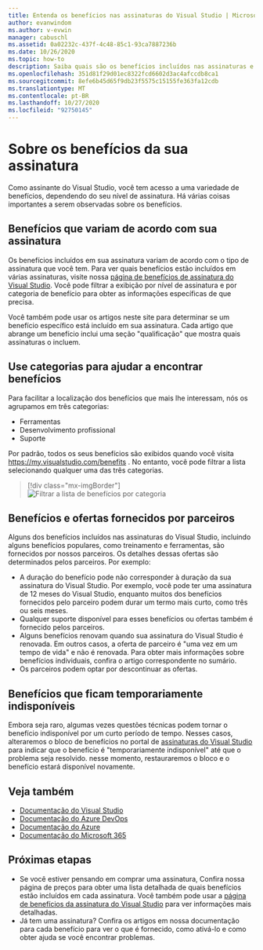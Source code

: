 ```yaml
---
title: Entenda os benefícios nas assinaturas do Visual Studio | Microsoft Docs
author: evanwindom
ms.author: v-evwin
manager: cabuschl
ms.assetid: 0a02232c-437f-4c48-85c1-93ca7887236b
ms.date: 10/26/2020
ms.topic: how-to
description: Saiba quais são os benefícios incluídos nas assinaturas e como ativá-los.
ms.openlocfilehash: 351d81f29d01ec8322fcd6602d3ac4afccdb8ca1
ms.sourcegitcommit: 8efe6b45d65f9db23f5575c15155fe363fa12cdb
ms.translationtype: MT
ms.contentlocale: pt-BR
ms.lasthandoff: 10/27/2020
ms.locfileid: "92750145"
---
```

# <a name="about-your-subscription-benefits"></a>Sobre os benefícios da sua assinatura
Como assinante do Visual Studio, você tem acesso a uma variedade de benefícios, dependendo do seu nível de assinatura. Há várias coisas importantes a serem observadas sobre os benefícios.

## <a name="benefits-that-vary-based-on-your-subscription"></a>Benefícios que variam de acordo com sua assinatura 
Os benefícios incluídos em sua assinatura variam de acordo com o tipo de assinatura que você tem. Para ver quais benefícios estão incluídos em várias assinaturas, visite nossa [página de benefícios de assinatura do Visual Studio](https://visualstudio.microsoft.com/vs/benefits/). Você pode filtrar a exibição por nível de assinatura e por categoria de benefício para obter as informações específicas de que precisa. 

Você também pode usar os artigos neste site para determinar se um benefício específico está incluído em sua assinatura. Cada artigo que abrange um benefício inclui uma seção "qualificação" que mostra quais assinaturas o incluem.

## <a name="use-categories-to-help-find-benefits"></a>Use categorias para ajudar a encontrar benefícios
Para facilitar a localização dos benefícios que mais lhe interessam, nós os agrupamos em três categorias: 
- Ferramentas
- Desenvolvimento profissional
- Suporte

Por padrão, todos os seus benefícios são exibidos quando você visita <https://my.visualstudio.com/benefits> . No entanto, você pode filtrar a lista selecionando qualquer uma das três categorias.

   > [!div class="mx-imgBorder"]
   > ![Filtrar a lista de benefícios por categoria](_img/about-benefits/categories.png "Escolha uma categoria para filtrar a lista de benefícios disponíveis.")

## <a name="benefits-and-offers-provided-by-partners"></a>Benefícios e ofertas fornecidos por parceiros
Alguns dos benefícios incluídos nas assinaturas do Visual Studio, incluindo alguns benefícios populares, como treinamento e ferramentas, são fornecidos por nossos parceiros. Os detalhes dessas ofertas são determinados pelos parceiros. Por exemplo:
- A duração do benefício pode não corresponder à duração da sua assinatura do Visual Studio. Por exemplo, você pode ter uma assinatura de 12 meses do Visual Studio, enquanto muitos dos benefícios fornecidos pelo parceiro podem durar um termo mais curto, como três ou seis meses.
- Qualquer suporte disponível para esses benefícios ou ofertas também é fornecido pelos parceiros.
- Alguns benefícios renovam quando sua assinatura do Visual Studio é renovada. Em outros casos, a oferta de parceiro é "uma vez em um tempo de vida" e não é renovada. Para obter mais informações sobre benefícios individuais, confira o artigo correspondente no sumário.
- Os parceiros podem optar por descontinuar as ofertas. 

## <a name="benefits-that-become-temporarily-unavailable"></a>Benefícios que ficam temporariamente indisponíveis
Embora seja raro, algumas vezes questões técnicas podem tornar o benefício indisponível por um curto período de tempo. Nesses casos, alteraremos o bloco de benefícios no portal de [assinaturas do Visual Studio](https://my.visualstudio.com/benefits) para indicar que o benefício é "temporariamente indisponível" até que o problema seja resolvido. nesse momento, restauraremos o bloco e o benefício estará disponível novamente.

## <a name="see-also"></a>Veja também
- [Documentação do Visual Studio](/visualstudio/)
- [Documentação do Azure DevOps](/azure/devops/)
- [Documentação do Azure](/azure/)
- [Documentação do Microsoft 365](/microsoft-365/)

## <a name="next-steps"></a>Próximas etapas
- Se você estiver pensando em comprar uma assinatura, Confira nossa página de preços para obter uma lista detalhada de quais benefícios estão incluídos em cada assinatura. Você também pode usar a [página de benefícios da assinatura do Visual Studio](https://visualstudio.microsoft.com/vs/benefits/) para ver informações mais detalhadas.
- Já tem uma assinatura?  Confira os artigos em nossa documentação para cada benefício para ver o que é fornecido, como ativá-lo e como obter ajuda se você encontrar problemas. 
